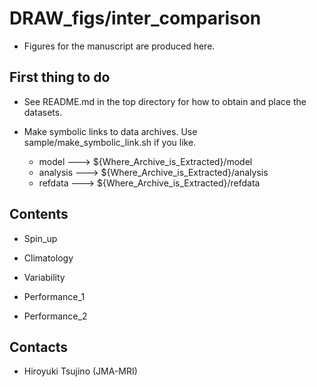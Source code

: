 DRAW_figs/inter_comparison
========

  * Figures for the manuscript are produced here.


First thing to do
--------

  * See README.md in the top directory for how to obtain and place the datasets.

  * Make symbolic links to data archives.
    Use sample/make_symbolic_link.sh if you like.

      - model    ---> ${Where_Archive_is_Extracted}/model
      - analysis ---> ${Where_Archive_is_Extracted}/analysis
      - refdata  ---> ${Where_Archive_is_Extracted}/refdata
  

Contents
--------

  * Spin_up

  * Climatology

  * Variability

  * Performance_1
  
  * Performance_2


Contacts
--------

  * Hiroyuki Tsujino (JMA-MRI)
